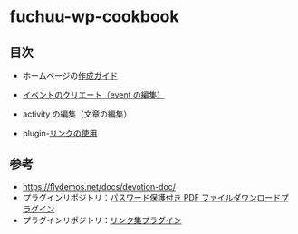 # fuchuu-wp-cookbook

## 目次

- ホームページの[作成ガイド](./docs/jp/index.md)
- [イベントのクリエート（event の編集）](./docs/jp/createEvent.md)
- activity の編集（文章の編集）

- plugin-[リンクの使用](./docs/jp/plugin-friendLink.md)


## 参考

- https://flydemos.net/docs/devotion-doc/
- プラグインリポジトリ：[パスワード保護付き PDF ファイルダウンロードプラグイン](https://github.com/suhanyujie/wp-protected-pdf-download)
- プラグインリポジトリ：[リンク集プラグイン](https://github.com/suhanyujie/wp-link-gallery)
